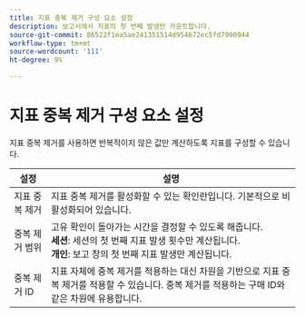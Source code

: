 ```yaml
---
title: 지표 중복 제거 구성 요소 설정
description: 보고서에서 지표의 첫 번째 발생만 카운트합니다.
source-git-commit: 86522f1ea5ae241351514d954672ec5fd7990944
workflow-type: tm+mt
source-wordcount: '111'
ht-degree: 9%

---
```



# 지표 중복 제거 구성 요소 설정

지표 중복 제거를 사용하면 반복적이지 않은 값만 계산하도록 지표를 구성할 수 있습니다.

| 설정 | 설명 |
| --- | --- |
| 지표 중복 제거 | 지표 중복 제거를 활성화할 수 있는 확인란입니다. 기본적으로 비활성화되어 있습니다. |
| 중복 제거 범위 | 고유 확인이 돌아가는 시간을 결정할 수 있도록 해줍니다.<br>**세션**: 세션의 첫 번째 지표 발생 횟수만 계산됩니다.<br>**개인**: 보고 창의 첫 번째 지표 발생만 계산됩니다. |
| 중복 제거 ID | 지표 자체에 중복 제거를 적용하는 대신 차원을 기반으로 지표 중복 제거를 적용할 수 있습니다. 중복 제거를 적용하는 구매 ID와 같은 차원에 유용합니다. |
